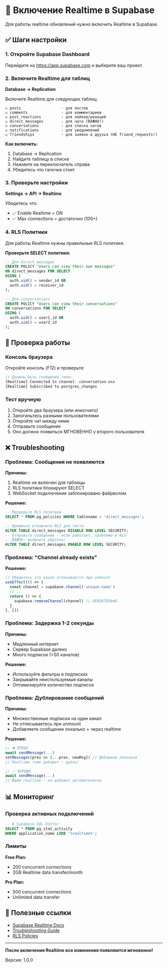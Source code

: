 # 🔴 Включение Realtime в Supabase

Для работы realtime обновлений нужно включить Realtime в Supabase.

## ✅ Шаги настройки

### 1. Откройте Supabase Dashboard

Перейдите на https://app.supabase.com и выберите ваш проект.

### 2. Включите Realtime для таблиц

**Database → Replication**

Включите Realtime для следующих таблиц:

```
☑ posts                  - для постов
☑ comments               - для комментариев  
☑ post_reactions         - для лайков/реакций
☑ direct_messages        - для чата (ВАЖНО!)
☑ conversations          - для списка чатов
☑ notifications          - для уведомлений
☑ friendships            - для заявок в друзья (НЕ friend_requests!)
```

**Как включить:**
1. Database → Replication
2. Найдите таблицу в списке
3. Нажмите на переключатель справа
4. Убедитесь что галочка стоит

### 3. Проверьте настройки

**Settings → API → Realtime**

Убедитесь что:
- ✅ Enable Realtime = ON
- ✅ Max connections = достаточно (100+)

### 4. RLS Политики

Для работы Realtime нужны правильные RLS политики.

**Проверьте SELECT политики:**

```sql
-- Для direct_messages
CREATE POLICY "Users can view their own messages"
ON direct_messages FOR SELECT
USING (
  auth.uid() = sender_id OR 
  auth.uid() = receiver_id
);

-- Для conversations
CREATE POLICY "Users can view their conversations"
ON conversations FOR SELECT
USING (
  auth.uid() = user1_id OR 
  auth.uid() = user2_id
);
```

## 🧪 Проверка работы

### Консоль браузера

Откройте консоль (F12) и проверьте:

```javascript
// Должны быть сообщения типа:
[Realtime] Connected to channel: conversation:xxx
[Realtime] Subscribed to postgres_changes
```

### Тест вручную

1. Откройте два браузера (или инкогнито)
2. Залогиньтесь разными пользователями
3. Откройте чат между ними
4. Отправьте сообщение
5. Оно должно появиться МГНОВЕННО у второго пользователя

## ❌ Troubleshooting

### Проблема: Сообщения не появляются

**Причины:**
1. Realtime не включен для таблицы
2. RLS политики блокируют SELECT
3. WebSocket подключение заблокировано файрволом

**Решение:**
```sql
-- Проверьте RLS политики
SELECT * FROM pg_policies WHERE tablename = 'direct_messages';

-- Временно отключите RLS для теста
ALTER TABLE direct_messages DISABLE ROW LEVEL SECURITY;
-- Отправьте сообщение - если работает, проблема в RLS
-- ВАЖНО: включите обратно!
ALTER TABLE direct_messages ENABLE ROW LEVEL SECURITY;
```

### Проблема: "Channel already exists"

**Решение:**
```typescript
// Убедитесь что канал отписывается при unmount
useEffect(() => {
  const channel = supabase.channel('unique-name')
  // ...
  return () => {
    supabase.removeChannel(channel) // ОБЯЗАТЕЛЬНО
  }
}, [])
```

### Проблема: Задержка 1-2 секунды

**Причины:**
- Медленный интернет
- Сервер Supabase далеко
- Много подписок (>50 каналов)

**Решение:**
- Используйте фильтры в подписках
- Закрывайте неиспользуемые каналы
- Оптимизируйте количество подписок

### Проблема: Дублирование сообщений

**Причины:**
- Множественные подписки на один канал
- Не отписываетесь при unmount
- Добавляете сообщение локально + через realtime

**Решение:**
```typescript
// ❌ ПЛОХО
await sendMessage(...)
setMessages(prev => [...prev, newMsg]) // Добавили локально
// Realtime тоже добавит - дубль!

// ✅ ХОРОШО
await sendMessage(...)
// Ждём realtime - он добавит автоматически
```

## 📊 Мониторинг

### Проверка активных подключений

```sql
-- В Supabase SQL Editor
SELECT * FROM pg_stat_activity 
WHERE application_name LIKE '%realtime%';
```

### Лимиты

**Free Plan:**
- 200 concurrent connections
- 2GB Realtime data transfer/month

**Pro Plan:**
- 500 concurrent connections
- Unlimited data transfer

## 🔗 Полезные ссылки

- [Supabase Realtime Docs](https://supabase.com/docs/guides/realtime)
- [Troubleshooting Guide](https://supabase.com/docs/guides/realtime/troubleshooting)
- [RLS Policies](https://supabase.com/docs/guides/auth/row-level-security)

---

**После включения Realtime все изменения появляются мгновенно!**

Версия: 1.0.0

